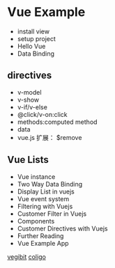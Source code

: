 # Vue Example

- install view
- setup project
- Hello Vue
- Data Binding

## directives

- v-model
- v-show
- v-if/v-else
- @click/v-on:click
- methods:computed method
- data
- vue.js 扩展： $remove 

## Vue Lists

- Vue instance
- Two Way Data Binding
- Display List in vuejs
- Vue event system
- Filtering with Vuejs
- Customer Filter in Vuejs
- Components
- Customer Directives with Vuejs
- Further Reading
- Vue Example App

[vegibit](http://vegibit.com/vue-js-tutorial/)
[coligo](https://coligo.io/)